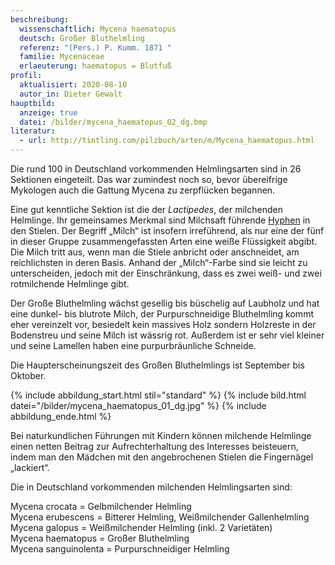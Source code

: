 ```yaml
---
beschreibung:
  wissenschaftlich: Mycena haematopus
  deutsch: Großer Bluthelmling
  referenz: "(Pers.) P. Kumm. 1871 "
  familie: Mycenaceae
  erlaeuterung: haematopus = Blutfuß
profil:
  aktualisiert: 2020-08-10
  autor_in: Dieter Gewalt
hauptbild:
  anzeige: true
  datei: /bilder/mycena_haematopus_02_dg.bmp
literatur:
  - url: http://tintling.com/pilzbuch/arten/m/Mycena_haematopus.html
---
```

Die rund 100 in Deutschland vorkommenden Helmlingsarten sind in 26 Sektionen eingeteilt. Das war zumindest noch so, bevor übereifrige Mykologen auch die Gattung Mycena zu zerpflücken begannen. 

Eine gut kenntliche Sektion ist die der *Lactipedes*, der milchenden Helmlinge. Ihr gemeinsames Merkmal sind Milchsaft führende [Hyphen](Hyphen "Glossar") in den Stielen. Der Begriff „Milch“ ist insofern irreführend, als nur eine der fünf in dieser Gruppe zusammengefassten Arten eine weiße Flüssigkeit abgibt. Die Milch tritt aus, wenn man die Stiele anbricht oder anschneidet, am reichlichsten in deren Basis. Anhand der „Milch“-Farbe sind sie leicht zu unterscheiden, jedoch mit der Einschränkung, dass es zwei weiß- und zwei rotmilchende Helmlinge gibt. 

Der Große Bluthelmling wächst gesellig bis büschelig auf Laubholz und hat eine dunkel- bis blutrote Milch, der Purpurschneidige Bluthelmling kommt eher vereinzelt vor, besiedelt kein massives Holz sondern Holzreste in der Bodenstreu und seine Milch ist wässrig rot. Außerdem ist er sehr viel kleiner und seine Lamellen haben eine purpurbräunliche Schneide. 

Die Haupterscheinungszeit des Großen Bluthelmlings ist September bis Oktober.

{% include abbildung_start.html stil="standard" %}
{% include bild.html datei="/bilder/mycena_haematopus_01_dg.jpg" %}
{% include abbildung_ende.html %}

Bei naturkundlichen Führungen mit Kindern können milchende Helmlinge einen netten Beitrag zur Aufrechterhaltung des Interesses beisteuern, indem man den Mädchen mit den angebrochenen Stielen die Fingernägel „lackiert“.

Die in Deutschland vorkommenden milchenden Helmlingsarten sind:

Mycena crocata = Gelbmilchender Helmling  
Mycena erubescens = Bitterer Helmling, Weißmilchender Gallenhelmling  
Mycena galopus = Weißmilchender Helmling (inkl. 2 Varietäten)  
Mycena haematopus = Großer Bluthelmling  
Mycena sanguinolenta = Purpurschneidiger Helmling